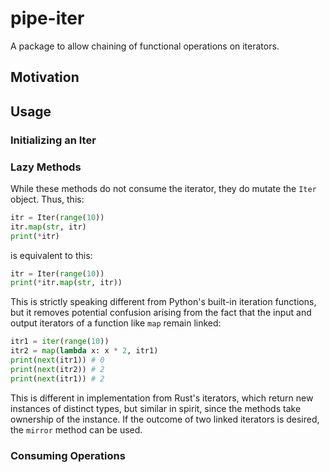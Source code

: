 # pipe-iter

A package to allow chaining of functional operations on iterators.

## Motivation

## Usage

### Initializing an Iter

### Lazy Methods

While these methods do not consume the iterator, they do mutate the `Iter` object. Thus, this:

```python
itr = Iter(range(10))
itr.map(str, itr)
print(*itr)
```

is equivalent to this:

```python
itr = Iter(range(10))
print(*itr.map(str, itr))
```

This is strictly speaking different from Python's built-in iteration functions, but it removes potential confusion arising from the fact that the input and output iterators of a function like `map` remain linked:

```python
itr1 = iter(range(10))
itr2 = map(lambda x: x * 2, itr1)
print(next(itr1)) # 0
print(next(itr2)) # 2
print(next(itr1)) # 2
```

This is different in implementation from Rust's iterators, which return new instances of distinct types, but similar in spirit, since the methods take ownership of the instance. If the outcome of two linked iterators is desired, the `mirror` method can be used.

### Consuming Operations
